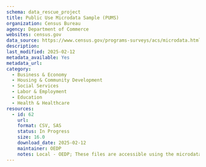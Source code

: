 ```yaml
---
schema: data_rescue_project 
title: Public Use Microdata Sample (PUMS)
organization: Census Bureau
agency: Department of Commerce
websites: census.gov
data_source: https://www.census.gov/programs-surveys/acs/microdata.html
description: 
last_modified: 2025-02-12
metadata_available: Yes
metadata_url: 
category:
  - Business & Economy 
  - Housing & Community Development 
  - Social Services 
  - Labor & Employment 
  - Education 
  - Health & Healthcare 
resources:
  - id: 62
    url: 
    format: CSV, SAS
    status: In Progress
    size: 16.0
    download_date: 2025-02-12
    maintainer: OEDP
    notes: Local - OEDP; These files are accessible using the microdata access tool on data.census.gov and the Census Bureau's FTP site."
---
```


